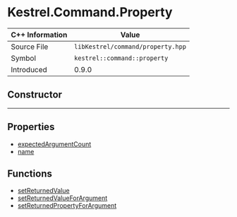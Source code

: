 
# Kestrel.Command.Property

| C++ Information | Value |
| --- | --- |
| Source File | `libKestrel/command/property.hpp` |
| Symbol | `kestrel::command::property` |
| Introduced | 0.9.0 |

## Constructor

---

## Properties

 - [expectedArgumentCount](expectedArgumentCount.md)
 - [name](name.md)

## Functions

 - [setReturnedValue](setReturnedValue.md)
 - [setReturnedValueForArgument](setReturnedValueForArgument.md)
 - [setReturnedPropertyForArgument](setReturnedPropertyForArgument.md)

